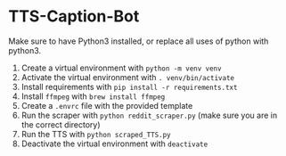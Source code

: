 # TTS-Caption-Bot

Make sure to have Python3 installed, or replace all uses of python with python3.
1. Create a virtual environment with `python -m venv venv`
2. Activate the virtual environment with `. venv/bin/activate`
3. Install requirements with `pip install -r requirements.txt`
4. Install `ffmpeg` with `brew install ffmpeg`
5. Create a `.envrc` file with the provided template
6. Run the scraper with `python reddit_scraper.py` (make sure you are in the correct directory)
7. Run the TTS with `python scraped_TTS.py`
8. Deactivate the virtual environment with `deactivate`
